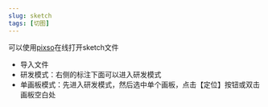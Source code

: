 ```yaml
---
slug: sketch
tags: [切图]
---
```


可以使用[pixso](https://pixso.cn/)在线打开sketch文件
- 导入文件
- 研发模式：右侧的标注下面可以进入研发模式
- 单画板模式：先进入研发模式，然后选中单个画板，点击【定位】按钮或双击画板空白处